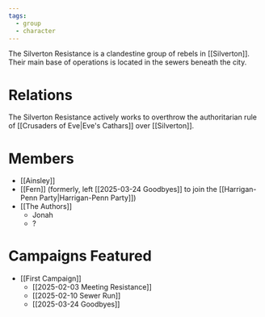 ```yaml
---
tags:
  - group
  - character
---
```

The Silverton Resistance is a clandestine group of rebels in [[Silverton]]. Their main base of operations is located in the sewers beneath the city.

# Relations

The Silverton Resistance actively works to overthrow the authoritarian rule of [[Crusaders of Eve|Eve's Cathars]] over [[Silverton]].

# Members

- [[Ainsley]]
- [[Fern]] (formerly, left [[2025-03-24 Goodbyes]] to join the [[Harrigan-Penn Party|Harrigan-Penn Party]])
- [[The Authors]]
	- Jonah
	- ?

# Campaigns Featured

- [[First Campaign]]
	- [[2025-02-03 Meeting Resistance]]
	- [[2025-02-10 Sewer Run]]
	- [[2025-03-24 Goodbyes]]